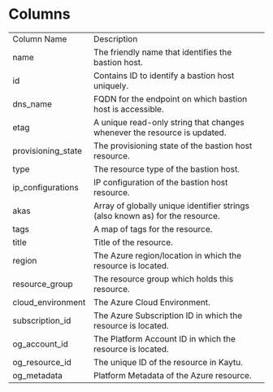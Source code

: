 # Columns  

<table>
	<tr><td>Column Name</td><td>Description</td></tr>
	<tr><td>name</td><td>The friendly name that identifies the bastion host.</td></tr>
	<tr><td>id</td><td>Contains ID to identify a bastion host uniquely.</td></tr>
	<tr><td>dns_name</td><td>FQDN for the endpoint on which bastion host is accessible.</td></tr>
	<tr><td>etag</td><td>A unique read-only string that changes whenever the resource is updated.</td></tr>
	<tr><td>provisioning_state</td><td>The provisioning state of the bastion host resource.</td></tr>
	<tr><td>type</td><td>The resource type of the bastion host.</td></tr>
	<tr><td>ip_configurations</td><td>IP configuration of the bastion host resource.</td></tr>
	<tr><td>akas</td><td>Array of globally unique identifier strings (also known as) for the resource.</td></tr>
	<tr><td>tags</td><td>A map of tags for the resource.</td></tr>
	<tr><td>title</td><td>Title of the resource.</td></tr>
	<tr><td>region</td><td>The Azure region/location in which the resource is located.</td></tr>
	<tr><td>resource_group</td><td>The resource group which holds this resource.</td></tr>
	<tr><td>cloud_environment</td><td>The Azure Cloud Environment.</td></tr>
	<tr><td>subscription_id</td><td>The Azure Subscription ID in which the resource is located.</td></tr>
	<tr><td>og_account_id</td><td>The Platform Account ID in which the resource is located.</td></tr>
	<tr><td>og_resource_id</td><td>The unique ID of the resource in Kaytu.</td></tr>
	<tr><td>og_metadata</td><td>Platform Metadata of the Azure resource.</td></tr>
</table>